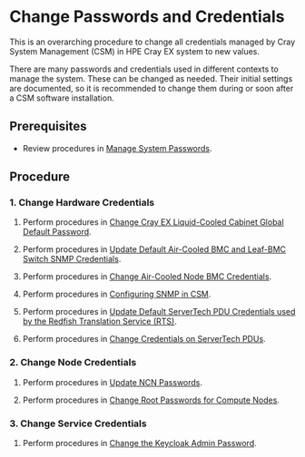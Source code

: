 # Change Passwords and Credentials

This is an overarching procedure to change all credentials managed by Cray System Management (CSM) in HPE Cray EX system to new values.

There are many passwords and credentials used in different contexts to manage the system. These can be changed as needed. Their initial settings are documented, so it is recommended to change them during or soon after a CSM software installation.

## Prerequisites

- Review procedures in [Manage System Passwords](../security_and_authentication/Manage_System_Passwords.md).

## Procedure

### 1. Change Hardware Credentials

1. Perform procedures in [Change Cray EX Liquid-Cooled Cabinet Global Default Password](../security_and_authentication/Change_EX_Liquid-Cooled_Cabinet_Global_Default_Password.md).

2. Perform procedures in [Update Default Air-Cooled BMC and Leaf-BMC Switch SNMP Credentials](../security_and_authentication/Update_Default_Air-Cooled_BMC_and_Leaf_BMC_Switch_SNMP_Credentials.md).

3. Perform procedures in [Change Air-Cooled Node BMC Credentials](../security_and_authentication/Change_Air-Cooled_Node_BMC_Credentials.md).

4. Perform procedures in [Configuring SNMP in CSM](../../operations/network/management_network/configure_snmp.md).

5. Perform procedures in [Update Default ServerTech PDU Credentials used by the Redfish Translation Service (RTS)](../security_and_authentication/Update_Default_ServerTech_PDU_Credentials_used_by_the_Redfish_Translation_Service.md).

6. Perform procedures in [Change Credentials on ServerTech PDUs](../security_and_authentication/Change_Credentials_on_ServerTech_PDUs.md).

### 2. Change Node Credentials

1. Perform procedures in [Update NCN Passwords](../security_and_authentication/Update_NCN_Passwords.md).

2. Perform procedures in [Change Root Passwords for Compute Nodes](../security_and_authentication/Change_Root_Passwords_for_Compute_Nodes.md).

### 3. Change Service Credentials

1. Perform procedures in [Change the Keycloak Admin Password](../security_and_authentication/Change_the_Keycloak_Admin_Password.md).
